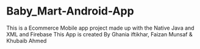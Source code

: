 # Baby_Mart-Android-App
This is a Ecommerce Mobile app project made up with the Native Java and XML and Firebase 
This App is created By Ghania iftikhar, Faizan Munsaf & Khubaib Ahmed 

